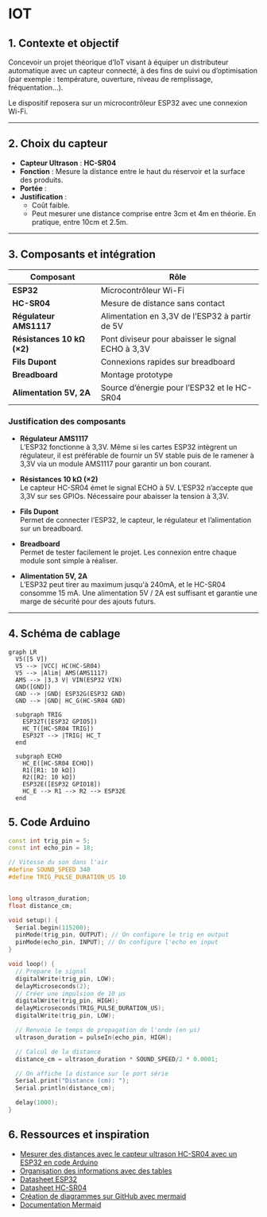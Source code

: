 # IOT

## 1. Contexte et objectif

Concevoir un projet théorique d’IoT visant à équiper un distributeur
automatique avec un capteur connecté, à des fins de suivi ou d’optimisation (par
exemple : température, ouverture, niveau de remplissage, fréquentation...).

Le dispositif reposera sur un microcontrôleur ESP32 avec une connexion Wi-Fi.

---

## 2. Choix du capteur

-   **Capteur Ultrason** : **HC-SR04**
-   **Fonction** : Mesure la distance entre le haut du réservoir et la surface des produits.
-   **Portée** :
-   **Justification** :
    -   Coût faible.
    -   Peut mesurer une distance comprise entre 3cm et 4m en théorie. En pratique, entre 10cm et 2.5m.

---

## 3. Composants et intégration

| Composant                  | Rôle                                              |
| -------------------------- | ------------------------------------------------- |
| **ESP32**                  | Microcontrôleur Wi-Fi                             |
| **HC-SR04**                | Mesure de distance sans contact                   |
| **Régulateur AMS1117**     | Alimentation en 3,3V de l’ESP32 à partir de 5V    |
| **Résistances 10 kΩ (×2)** | Pont diviseur pour abaisser le signal ECHO à 3,3V |
| **Fils Dupont**            | Connexions rapides sur breadboard                 |
| **Breadboard**             | Montage prototype                                 |
| **Alimentation 5V, 2A**    | Source d’énergie pour l’ESP32 et le HC-SR04       |

### Justification des composants

-   **Régulateur AMS1117**  
    L’ESP32 fonctionne à 3,3V. Même si les cartes ESP32 intègrent un régulateur, il est préférable de fournir un 5V stable puis de le ramener à 3,3V via un module AMS1117 pour garantir un bon courant.

-   **Résistances 10 kΩ (×2)**  
    Le capteur HC-SR04 émet le signal ECHO à 5V. L’ESP32 n’accepte que 3,3V sur ses GPIOs. Nécessaire pour abaisser la tension à 3,3V.

-   **Fils Dupont**  
    Permet de connecter l’ESP32, le capteur, le régulateur et l’alimentation sur un breadboard.

-   **Breadboard**  
    Permet de tester facilement le projet. Les connexion entre chaque module sont simple à réaliser.

-   **Alimentation 5V, 2A**  
    L’ESP32 peut tirer au maximum jusqu'à 240mA, et le HC-SR04 consomme 15 mA. Une alimentation 5V / 2A est suffisant et garantie une marge de sécurité pour des ajouts futurs.

---

## 4. Schéma de cablage

```mermaid
graph LR
  V5([5 V])
  V5 --> |VCC| HC(HC-SR04)
  V5 --> |Alim| AMS(AMS1117)
  AMS --> |3,3 V| VIN(ESP32 VIN)
  GND([GND])
  GND --> |GND| ESP32G(ESP32 GND)
  GND --> |GND| HC_G(HC-SR04 GND)

  subgraph TRIG
    ESP32T([ESP32 GPIO5])
    HC_T([HC-SR04 TRIG])
    ESP32T --> |TRIG| HC_T
  end

  subgraph ECHO
    HC_E([HC-SR04 ECHO])
    R1([R1: 10 kΩ])
    R2([R2: 10 kΩ])
    ESP32E([ESP32 GPIO18])
    HC_E --> R1 --> R2 --> ESP32E
  end
```

## 5. Code Arduino

```cpp
const int trig_pin = 5;
const int echo_pin = 18;

// Vitesse du son dans l'air
#define SOUND_SPEED 340
#define TRIG_PULSE_DURATION_US 10


long ultrason_duration;
float distance_cm;

void setup() {
  Serial.begin(115200);
  pinMode(trig_pin, OUTPUT); // On configure le trig en output
  pinMode(echo_pin, INPUT); // On configure l'echo en input
}

void loop() {
  // Prepare le signal
  digitalWrite(trig_pin, LOW);
  delayMicroseconds(2);
  // Créer une impulsion de 10 µs
  digitalWrite(trig_pin, HIGH);
  delayMicroseconds(TRIG_PULSE_DURATION_US);
  digitalWrite(trig_pin, LOW);

  // Renvoie le temps de propagation de l'onde (en µs)
  ultrason_duration = pulseIn(echo_pin, HIGH);

  // Calcul de la distance
  distance_cm = ultrason_duration * SOUND_SPEED/2 * 0.0001;

  // On affiche la distance sur le port série
  Serial.print("Distance (cm): ");
  Serial.println(distance_cm);

  delay(1000);
}
```

## 6. Ressources et inspiration

-   [Mesurer des distances avec le capteur ultrason HC-SR04 avec un ESP32 en code Arduino](https://www.upesy.fr/blogs/tutorials/hc-sr04-ultrasonic-sensor-on-esp32-with-arduino-code-tutorial?srsltid=AfmBOorQDBUHgukIVG6idZdbZMXrs8J92dw5KOfY_D35Uq47bRF5c0qr)
-   [Organisation des informations avec des tables](https://docs.github.com/fr/get-started/writing-on-github/working-with-advanced-formatting/organizing-information-with-tables)
-   [Datasheet ESP32](https://www.espressif.com/sites/default/files/documentation/esp32_datasheet_en.pdf)
-   [Datasheet HC-SR04](https://www.robot-maker.com/shop/img/cms/datasheet-capteur-ultrasons-hc-sr04.pdf)
-   [Création de diagrammes sur GitHub avec mermaid](https://docs.github.com/fr/get-started/writing-on-github/working-with-advanced-formatting/creating-diagrams)
-   [Documentation Mermaid](https://mermaid.js.org/)
